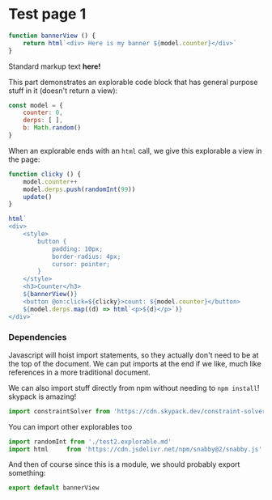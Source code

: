 # Test page 1

```javascript
function bannerView () {
    return html`<div> Here is my banner ${model.counter}</div>`
}
```

Standard markup text **here!**


This part demonstrates an explorable code block that has general purpose stuff in it (doesn't return a view):

```javascript explorable
const model = {
    counter: 0,
    derps: [ ],
    b: Math.random()
}

```


When an explorable ends with an `html` call, we give this explorable a view in the page:

```javascript explorable
function clicky () {
    model.counter++
    model.derps.push(randomInt(99))
    update()
}

html`
<div>
    <style>
        button {
            padding: 10px;
            border-radius: 4px;
            cursor: pointer;
        }
    </style>
    <h3>Counter</h3>
    ${bannerView()}
    <button @on:click=${clicky}>count: ${model.counter}</button>
    ${model.derps.map((d) => html`<p>${d}</p>`)}
</div>`
```


### Dependencies

Javascript will hoist import statements, so they actually don't need to be at the top of the document.
We can put imports at the end if we like, much like references in a more traditional document.

We can also import stuff directly from npm without needing to `npm install`! skypack is amazing!

```javascript
import constraintSolver from 'https://cdn.skypack.dev/constraint-solver@^3.0.1'
```

You can import other explorables too
```javascript
import randomInt from './test2.explorable.md'
import html     from 'https://cdn.jsdelivr.net/npm/snabby@2/snabby.js'
```


And then of course since this is a module, we should probably export something:

```javascript
export default bannerView
```
